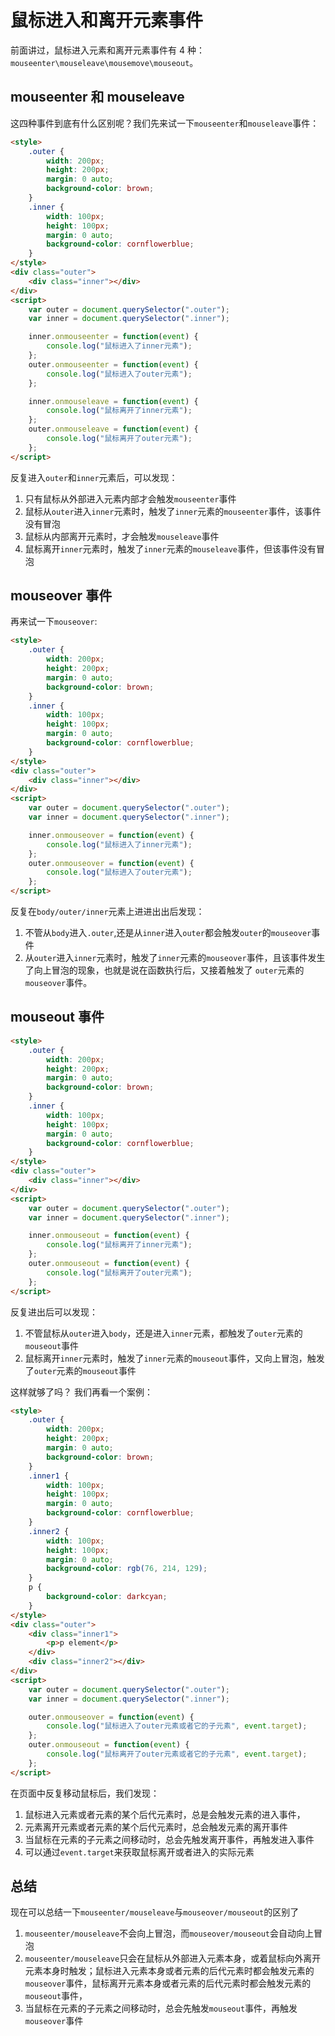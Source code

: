 # 鼠标进入和离开元素事件

前面讲过，鼠标进入元素和离开元素事件有 4 种： `mouseenter\mouseleave\mousemove\mouseout`。

## mouseenter 和 mouseleave

这四种事件到底有什么区别呢？我们先来试一下`mouseenter`和`mouseleave`事件：

```html
<style>
    .outer {
        width: 200px;
        height: 200px;
        margin: 0 auto;
        background-color: brown;
    }
    .inner {
        width: 100px;
        height: 100px;
        margin: 0 auto;
        background-color: cornflowerblue;
    }
</style>
<div class="outer">
    <div class="inner"></div>
</div>
<script>
    var outer = document.querySelector(".outer");
    var inner = document.querySelector(".inner");

    inner.onmouseenter = function(event) {
        console.log("鼠标进入了inner元素");
    };
    outer.onmouseenter = function(event) {
        console.log("鼠标进入了outer元素");
    };

    inner.onmouseleave = function(event) {
        console.log("鼠标离开了inner元素");
    };
    outer.onmouseleave = function(event) {
        console.log("鼠标离开了outer元素");
    };
</script>
```

反复进入`outer`和`inner`元素后，可以发现：

1. 只有鼠标从外部进入元素内部才会触发`mouseenter`事件
2. 鼠标从`outer`进入`inner`元素时，触发了`inner`元素的`mouseenter`事件，该事件没有冒泡
3. 鼠标从内部离开元素时，才会触发`mouseleave`事件
4. 鼠标离开`inner`元素时，触发了`inner`元素的`mouseleave`事件，但该事件没有冒泡

## mouseover 事件

再来试一下`mouseover`:

```html
<style>
    .outer {
        width: 200px;
        height: 200px;
        margin: 0 auto;
        background-color: brown;
    }
    .inner {
        width: 100px;
        height: 100px;
        margin: 0 auto;
        background-color: cornflowerblue;
    }
</style>
<div class="outer">
    <div class="inner"></div>
</div>
<script>
    var outer = document.querySelector(".outer");
    var inner = document.querySelector(".inner");

    inner.onmouseover = function(event) {
        console.log("鼠标进入了inner元素");
    };
    outer.onmouseover = function(event) {
        console.log("鼠标进入了outer元素");
    };
</script>
```

反复在`body/outer/inner`元素上进进出出后发现：

1. 不管从`body`进入`.outer`,还是从`inner`进入`outer`都会触发`outer`的`mouseover`事件
2. 从`outer`进入`inner`元素时，触发了`inner`元素的`mouseover`事件，且该事件发生了向上冒泡的现象，也就是说在函数执行后，又接着触发了 `outer`元素的`mouseover`事件。

## mouseout 事件

```html
<style>
    .outer {
        width: 200px;
        height: 200px;
        margin: 0 auto;
        background-color: brown;
    }
    .inner {
        width: 100px;
        height: 100px;
        margin: 0 auto;
        background-color: cornflowerblue;
    }
</style>
<div class="outer">
    <div class="inner"></div>
</div>
<script>
    var outer = document.querySelector(".outer");
    var inner = document.querySelector(".inner");

    inner.onmouseout = function(event) {
        console.log("鼠标离开了inner元素");
    };
    outer.onmouseout = function(event) {
        console.log("鼠标离开了outer元素");
    };
</script>
```

反复进出后可以发现：

1. 不管鼠标从`outer`进入`body`，还是进入`inner`元素，都触发了`outer`元素的`mouseout`事件
2. 鼠标离开`inner`元素时，触发了`inner`元素的`mouseout`事件，又向上冒泡，触发了`outer`元素的`mouseout`事件

这样就够了吗？ 我们再看一个案例：

```html
<style>
    .outer {
        width: 200px;
        height: 200px;
        margin: 0 auto;
        background-color: brown;
    }
    .inner1 {
        width: 100px;
        height: 100px;
        margin: 0 auto;
        background-color: cornflowerblue;
    }
    .inner2 {
        width: 100px;
        height: 100px;
        margin: 0 auto;
        background-color: rgb(76, 214, 129);
    }
    p {
        background-color: darkcyan;
    }
</style>
<div class="outer">
    <div class="inner1">
        <p>p element</p>
    </div>
    <div class="inner2"></div>
</div>
<script>
    var outer = document.querySelector(".outer");
    var inner = document.querySelector(".inner");

    outer.onmouseover = function(event) {
        console.log("鼠标进入了outer元素或者它的子元素", event.target);
    };
    outer.onmouseout = function(event) {
        console.log("鼠标离开了outer元素或者它的子元素", event.target);
    };
</script>
```

在页面中反复移动鼠标后，我们发现：

1. 鼠标进入元素或者元素的某个后代元素时，总是会触发元素的进入事件，
2. 元素离开元素或者元素的某个后代元素时，总会触发元素的离开事件
3. 当鼠标在元素的子元素之间移动时，总会先触发离开事件，再触发进入事件
4. 可以通过`event.target`来获取鼠标离开或者进入的实际元素

## 总结

现在可以总结一下`mouseenter/mouseleave`与`mouseover/mouseout`的区别了

1. `mouseenter/mouseleave`不会向上冒泡，而`mouseover/mouseout`会自动向上冒泡
2. `mouseenter/mouseleave`只会在鼠标从外部进入元素本身，或着鼠标向外离开元素本身时触发；鼠标进入元素本身或者元素的后代元素时都会触发元素的`mouseover`事件，鼠标离开元素本身或者元素的后代元素时都会触发元素的`mouseout`事件，
3. 当鼠标在元素的子元素之间移动时，总会先触发`mouseout`事件，再触发`mouseover`事件
